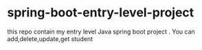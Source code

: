 # spring-boot-entry-level-project
this repo contain my entry level Java spring boot project . You can add,delete,update,get student

